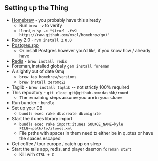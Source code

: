 ## Setting up the Thing

* [Homebrew](http://brew.sh/) - you probably have this already
    * Run `brew -v` to verify
    * If not, `ruby -e "$(curl -fsSL https://raw.github.com/mxcl/homebrew/go)"`
* Ruby 2.0 - `rvm install 2.0.0`
* [Postgres.app](http://postgresapp.com/)
    * Or install Postgres however you'd like, if you know how / already have
* [Redis](http://redis.io) - `brew install redis`
* Foreman, installed globally `gem install foreman`
* A slightly out of date 0mq
    * `brew tap homebrew/versions`
    * `brew install zeromq22`
* Taglib - `brew install taglib` -- not strictly 100% required
* This repository - `git clone git@github.com:dashkb/round`
    * The remaining steps assume you are in your clone
* Run bundler - `bundle`
* Set up your DB
    * `bundle exec rake db:create db:migrate`
* Start the iTunes library import
    * `bundle exec rake import:itunes SOURCE_NAME=kyle FILE=/path/to/itunes.xml`
    * File paths with spaces in them need to either be in quotes or have the spaces escaped
* Get coffee / tour europe / catch up on sleep
* Start the rails app, redis, and player daemon `foreman start`
    * Kill with `CTRL + C`

